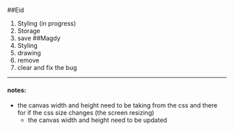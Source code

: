 ##Eid
1. Styling (in progress)
2. Storage
3. save
##Magdy
1. Styling
2. drawing
3. remove
4. clear and fix the bug

------------
#### notes:
- the canvas width and height need to be taking from the css and there for if the css size changes (the screen resizing)
    - the canvas width and height need to be updated
